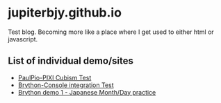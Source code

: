 # jupiterbjy.github.io
Test blog. Becoming more like a place where I get used to either html or javascript.

## List of individual demo/sites
- [PaulPio-PIXI Cubism Test](https://jupiterbjy.github.io/PaulPio_PIXI_Demo/)
- [Brython-Console integration Test](https://jupiterbjy.github.io/Brython/)
- [Brython demo 1 - Japanese Month/Day practice](https://jupiterbjy.github.io/JpnPractice/)
